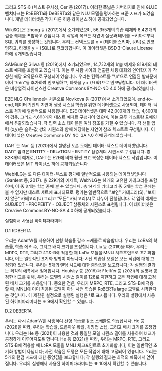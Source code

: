 그리고 STS-B (텍스트 유사성, Cer 등 (2017)). 이러한 폭넓은 커버리지로 인해 GLUE 벤치마크는 RoBERTa와 DeBERTa와 같은 NLU 모델을 평가하는 표준 지표가 되었습니다. 개별 데이터셋은 각기 다른 허용 라이선스 하에 공개되었습니다.

WikiSQL은 Zhong 등 (2017)에서 소개되었으며, 56,355개의 학습 예제와 8,421개의 검증 예제를 포함하고 있습니다. 이 작업의 목표는 자연어 질문과 테이블 스키마로부터 SQL 쿼리를 생성하는 것입니다. 우리는 컨텍스트를 x = {테이블 스키마, 쿼리}로 인코딩하고, 타겟을 y = {SQL}로 인코딩합니다. 이 데이터셋은 BSD 3-Clause License 하에 공개되었습니다.

SAMSum은 Gliwa 등 (2019)에서 소개되었으며, 14,732개의 학습 예제와 819개의 테스트 예제를 포함하고 있습니다. 이는 두 사람 사이의 연출된 채팅 대화와 언어학자가 작성한 해당 요약문으로 구성되어 있습니다. 우리는 컨텍스트를 "\n"으로 연결된 발화문에 이어 "\n\n"을 추가하여 인코딩하고, 타겟을 y = {요약}으로 인코딩합니다. 이 데이터셋은 비상업적 라이선스인 Creative Commons BY-NC-ND 4.0 하에 공개되었습니다.

E2E NLG Challenge는 처음으로 Novikova 등 (2017)에서 소개되었으며, end-to-end, 데이터 기반의 자연어 생성 시스템 학습을 위한 데이터셋으로 사용되며, 데이터-텍스트 평가에 일반적으로 사용됩니다. E2E 데이터셋은 대략 42,000개의 학습, 4,600개의 검증, 그리고 4,600개의 테스트 예제로 구성되어 있으며, 이는 모두 레스토랑 도메인에서 추출되었습니다. 각 입력 소스 테이블은 여러 참조를 가질 수 있습니다. 각 샘플 입력 (x,y)은 슬롯-값 쌍의 시퀀스와 함께 해당하는 자연어 참조 텍스트로 구성됩니다. 이 데이터셋은 Creative Commons BY-NC-SA 4.0 하에 공개되었습니다.

DART는 Nan 등 (2020)에서 설명된 오픈 도메인 데이터-텍스트 데이터셋입니다. DART 입력은 ENTITY - RELATION - ENTITY 삼중체의 시퀀스로 구성됩니다. 총 82K개의 예제로, DART는 E2E에 비해 훨씬 크고 복잡한 데이터-텍스트 작업입니다. 이 데이터셋은 MIT 라이선스 하에 공개되었습니다.

WebNLG는 또 다른 데이터-텍스트 평가에 일반적으로 사용되는 데이터셋입니다(Gardent 등, 2017). 총 22K개의 예제로, WebNLG는 14개의 고유한 카테고리를 포함하며, 이 중 9개는 학습 중에 볼 수 있습니다. 총 14개의 카테고리 중 5개는 학습 중에는 볼 수 없지만 테스트 세트에 표시되므로, 평가는 일반적으로 "보인" 카테고리(S), "보이지 않은" 카테고리(U) 그리고 "모든" 카테고리(A)로 나누어 진행됩니다. 각 입력 예제는 SUBJECT - PROPERTY - OBJECT 삼중체의 시퀀스로 표현됩니다. 이 데이터셋은 Creative Commons BY-NC-SA 4.0 하에 공개되었습니다.

실험에서 사용된 하이퍼파라미터

D.1 ROBERTA

우리는 AdamW를 사용하여 선형 학습률 감소 스케줄로 학습합니다. 우리는 LoRA의 학습률, 학습 에폭 수, 그리고 배치 크기를 조정합니다. Liu 등 (2019)을 따라, 우리는 MRPC, RTE, 그리고 STS-B에 적응할 때 LoRA 모듈을 MNLI 체크포인트로 초기화합니다, 이는 일반적인 초기화 방법이 아닙니다; 사전 학습된 모델은 모든 작업에 대해 고정되어 있습니다. 우리는 5개의 랜덤 시드에 대한 중앙값을 보고합니다; 각 실행의 결과는 최적의 에폭에서 얻어집니다. Houlsby 등 (2019)과 Pfeiffer 등 (2021)의 설정과 공정한 비교를 위해, 우리는 모델의 시퀀스 길이를 128로 제한하고 모든 작업에 대해 고정된 배치 크기를 사용합니다. 중요한 점은, 우리가 MRPC, RTE, 그리고 STS-B에 적응할 때, MNLI에 이미 적응된 모델이 아닌 사전 학습된 RoBERTa large 모델로 시작한다는 것입니다. 이 제한된 설정으로 실행된 실행은 †로 표시됩니다. 우리의 실행에서 사용된 하이퍼파라미터는 표 9에서 확인할 수 있습니다.

D.2 DEBERTA

우리는 다시 AdamW를 사용하여 선형 학습률 감소 스케줄로 학습합니다. He 등 (2021)을 따라, 우리는 학습률, 드롭아웃 확률, 워밍업 스텝, 그리고 배치 크기를 조정합니다. 우리는 He 등 (2021)이 사용한 것과 동일한 모델 시퀀스 길이를 사용하여 비교가 공정하게 이루어지도록 합니다. He 등 (2021)을 따라, 우리는 MRPC, RTE, 그리고 STS-B에 적응할 때 LoRA 모듈을 MNLI 체크포인트로 초기화합니다, 이는 일반적인 초기화 방법이 아닙니다; 사전 학습된 모델은 모든 작업에 대해 고정되어 있습니다. 우리는 5개의 랜덤 시드에 대한 중앙값을 보고합니다; 각 실행의 결과는 최적의 에폭에서 얻어집니다. 우리의 실행에서 사용된 하이퍼파라미터는 표 10에서 확인할 수 있습니다.